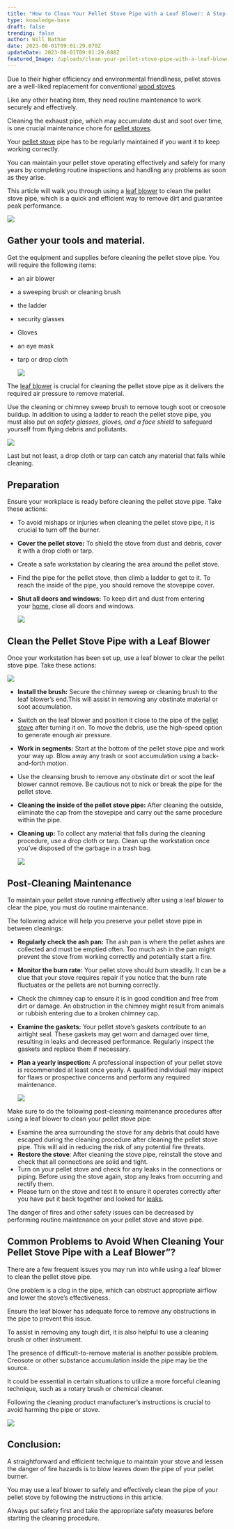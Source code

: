 ```yaml
---
title: "How to Clean Your Pellet Stove Pipe with a Leaf Blower: A Step-by-Step Guide"
type: knowledge-base
draft: false
trending: false
author: Will Nathan
date: 2023-08-01T09:01:29.070Z
updateDate: 2023-08-01T09:01:29.088Z
featured_Image: /uploads/clean-your-pellet-stove-pipe-with-a-leaf-blower.png
---
```

Due to their higher efficiency and environmental friendliness, pellet stoves are a well-liked replacement for conventional [wood stoves](https://surferhandy.com/wood-stove-burns-longest/).

Like any other heating item, they need routine maintenance to work securely and effectively.

Cleaning the exhaust pipe, which may accumulate dust and soot over time, is one crucial maintenance chore for [pellet stoves](https://surferhandy.com/pellet-grills-under-700/).

Your [pellet stove](https://surferhandy.com/cab-50-pellet-stove-problems/) pipe has to be regularly maintained if you want it to keep working correctly.

You can maintain your pellet stove operating effectively and safely for many years by completing routine inspections and handling any problems as soon as they arise.

This article will walk you through using a [leaf blower](https://surferhandy.com/leaf-blower-for-gutters/) to clean the pellet stove pipe, which is a quick and efficient way to remove dirt and guarantee peak performance.

![](/uploads/leaf-air-blower.png)

## [](<>)**Gather your tools and material.**

Get the equipment and supplies before cleaning the pellet stove pipe. You will require the following items:

* an air blower
* a sweeping brush or cleaning brush
* the ladder
* security glasses
* Gloves
* an eye mask
* tarp or drop cloth

  ![](/uploads/cleaning-the-pellet-stove-pipe.png)

The [leaf blower](https://surferhandy.com/cordless-leaf-blower-vacuum-uk/) is crucial for cleaning the pellet stove pipe as it delivers the required air pressure to remove material.

Use the cleaning or chimney sweep brush to remove tough soot or creosote buildup. In addition to using a ladder to reach the pellet stove pipe, you must also put on *safety glasses, gloves, and a face shield* to safeguard yourself from flying debris and pollutants.

![](/uploads/chimny-sweep-brush-for-pellet-stove.png)

Last but not least, a drop cloth or tarp can catch any material that falls while cleaning.

## [](<>)**Preparation**

Ensure your workplace is ready before cleaning the pellet stove pipe. Take these actions:

* To avoid mishaps or injuries when cleaning the pellet stove pipe, it is crucial to turn off the burner.
* **Cover the pellet stove:** To shield the stove from dust and debris, cover it with a drop cloth or tarp.
* Create a safe workstation by clearing the area around the pellet stove.
* Find the pipe for the pellet stove, then climb a ladder to get to it. To reach the inside of the pipe, you should remove the stovepipe cover.
* **Shut all doors and windows:** To keep dirt and dust from entering your [home](https://surferhandy.com/gas-chainsaw-for-home-use/), close all doors and windows.

  ![](/uploads/pellet-stove-cleaning.png)

## [](<>)**Clean the Pellet Stove Pipe with a Leaf Blower**

Once your workstation has been set up, use a leaf blower to clear the pellet stove pipe. Take these actions:

![](/uploads/pellet-stover-cleaning-with-leaf-blower.png)

* **Install the brush:** Secure the chimney sweep or cleaning brush to the leaf blower’s end.This will assist in removing any obstinate material or soot accumulation.
* Switch on the leaf blower and position it close to the pipe of the [pellet stove](https://surferhandy.com/harman-stove-light-blinking-5-times/) after turning it on. To move the debris, use the high-speed option to generate enough air pressure.
* **Work in segments:** Start at the bottom of the pellet stove pipe and work your way up. Blow away any trash or soot accumulation using a back-and-forth motion.
* Use the cleansing brush to remove any obstinate dirt or soot the leaf blower cannot remove. Be cautious not to nick or break the pipe for the pellet stove.
* **Cleaning the inside of the pellet stove pipe:** After cleaning the outside, eliminate the cap from the stovepipe and carry out the same procedure within the pipe.
* **Cleaning up:** To collect any material that falls during the cleaning procedure, use a drop cloth or tarp. Clean up the workstation once you’ve disposed of the garbage in a trash bag.

  ![](/uploads/pellet-stove-pipe-cleaned.png)

## [](<>)**Post-Cleaning Maintenance**

To maintain your pellet stove running effectively after using a leaf blower to clear the pipe, you must do routine maintenance.

The following advice will help you preserve your pellet stove pipe in between cleanings:

* **Regularly check the ash pan:** The ash pan is where the pellet ashes are collected and must be emptied often. Too much ash in the pan might prevent the stove from working correctly and potentially start a fire.
* **Monitor the burn rate:** Your pellet stove should burn steadily. It can be a clue that your stove requires repair if you notice that the burn rate fluctuates or the pellets are not burning correctly.
* Check the chimney cap to ensure it is in good condition and free from dirt or damage. An obstruction in the chimney might result from animals or rubbish entering due to a broken chimney cap.
* **Examine the gaskets:** Your pellet stove’s gaskets contribute to an airtight seal. These gaskets may get worn and damaged over time, resulting in leaks and decreased performance. Regularly inspect the gaskets and replace them if necessary.
* **Plan a yearly inspection:** A professional inspection of your pellet stove is recommended at least once yearly. A qualified individual may inspect for flaws or prospective concerns and perform any required maintenance.

  ![](/uploads/pellet-stove-pipe-routine-cleaning.png)

Make sure to do the following post-cleaning maintenance procedures after using a leaf blower to clean your pellet stove pipe:

* Examine the area surrounding the stove for any debris that could have escaped during the cleaning procedure after cleaning the pellet stove pipe. This will aid in reducing the risk of any potential fire threats.
* **Restore the stove**: After cleaning the stove pipe, reinstall the stove and check that all connections are solid and tight.
* Turn on your pellet stove and check for any leaks in the connections or piping. Before using the stove again, stop any leaks from occurring and rectify them.
* Please turn on the stove and test it to ensure it operates correctly after you have put it back together and looked for [leaks](https://surferhandy.com/husqvarna-chainsaw-bar-oil-leaks/).

The danger of fires and other safety issues can be decreased by performing routine maintenance on your pellet stove and stove pipe.

## [](<>)**Common Problems to Avoid When Cleaning Your Pellet Stove Pipe with a Leaf Blower”?**

There are a few frequent issues you may run into while using a leaf blower to clean the pellet stove pipe.

One problem is a clog in the pipe, which can obstruct appropriate airflow and lower the stove’s effectiveness.

Ensure the leaf blower has adequate force to remove any obstructions in the pipe to prevent this issue.

To assist in removing any tough dirt, it is also helpful to use a cleaning brush or other instrument.

The presence of difficult-to-remove material is another possible problem. Creosote or other substance accumulation inside the pipe may be the source.

It could be essential in certain situations to utilize a more forceful cleaning technique, such as a rotary brush or chemical cleaner.

Following the cleaning product manufacturer’s instructions is crucial to avoid harming the pipe or stove.

![](/uploads/pellet-stove.png)

## [](<>)**Conclusion:**

A straightforward and efficient technique to maintain your stove and lessen the danger of fire hazards is to blow leaves down the pipe of your pellet burner.

You may use a leaf blower to safely and effectively clean the pipe of your pellet stove by following the instructions in this article.

Always put safety first and take the appropriate safety measures before starting the cleaning procedure.